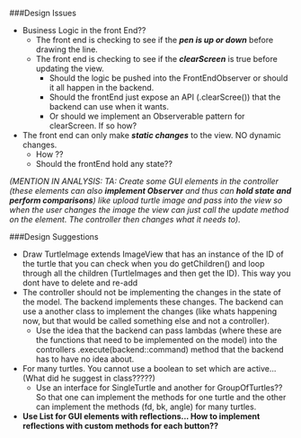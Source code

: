 ###Design Issues
- Business Logic in the front End??
  + The front end is checking to see if the ***pen is up or down*** before drawing the line.
  + The front end is checking to see if the ***clearScreen*** is true before updating the view.
    - Should the logic be pushed into the FrontEndObserver or should it all happen in the backend. 
    - Should the frontEnd just expose an API (.clearScree()) that the backend can use when it wants. 
    - Or should we implement an Observerable pattern for clearScreen. If so how?
- The front end can only make ***static changes*** to the view. NO dynamic changes.
  + How ?? 
  + Should the frontEnd hold any state??
  
*(MENTION IN ANALYSIS:
TA: Create some GUI elements in the controller (these elements can also ***implement Observer*** and thus can ***hold state and perform comparisons***) like upload turtle image and pass into the view so when the user changes the image the view can just call the update method on the element. The controller then changes what it needs to).*


###Design Suggestions
- Draw TurtleImage extends ImageView that has an instance of the ID of the turtle that you can check when you do getChildren() and loop through all the children (TurtleImages and then get the ID). This way you dont have to delete and re-add
- The controller should not be implementing the changes in the state of the model. The backend implements these changes. The backend can use a another class to implement the changes (like whats happening now, but that would be called something else and not a controller). 
  + Use the idea that the backend can pass lambdas (where these are the functions that need to be implemented on the model) into the controllers .execute(backend::command) method that the backend has to have no idea about.
- For many turtles. You cannot use a boolean to set which are active... (What did he suggest in class?????)
  + Use an interface for SingleTurtle and another for GroupOfTurtles?? So that one can implement the methods for one turtle and the other can implement the methods (fd, bk, angle) for many turtles.
- **Use List for GUI elements with reflections... How to implement reflections with custom methods for each button??**
